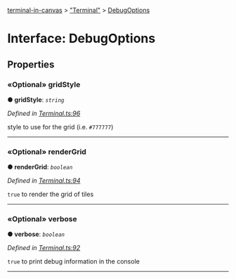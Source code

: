 [terminal-in-canvas](../README.md) > ["Terminal"](../modules/_terminal_.md) > [DebugOptions](../interfaces/_terminal_.debugoptions.md)



# Interface: DebugOptions


## Properties
<a id="gridstyle"></a>

### «Optional» gridStyle

**●  gridStyle**:  *`string`* 

*Defined in [Terminal.ts:96](https://github.com/danikaze/terminal-in-canvas/blob/04a5bae/src/Terminal.ts#L96)*



style to use for the grid (i.e. `#777777`)




___

<a id="rendergrid"></a>

### «Optional» renderGrid

**●  renderGrid**:  *`boolean`* 

*Defined in [Terminal.ts:94](https://github.com/danikaze/terminal-in-canvas/blob/04a5bae/src/Terminal.ts#L94)*



`true` to render the grid of tiles




___

<a id="verbose"></a>

### «Optional» verbose

**●  verbose**:  *`boolean`* 

*Defined in [Terminal.ts:92](https://github.com/danikaze/terminal-in-canvas/blob/04a5bae/src/Terminal.ts#L92)*



`true` to print debug information in the console




___


